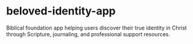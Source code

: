# beloved-identity-app
Biblical foundation app helping users discover their true identity in Christ through Scripture, journaling, and professional support resources.
